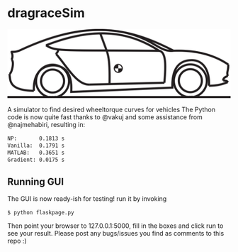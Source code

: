 # dragraceSim

![An accelerating Tesla Model 3](./static/images/dragraceTesla.png)

A simulator to find desired wheeltorque curves for vehicles
The Python code is now quite fast thanks to @vakuj and some assistance from @najmehabiri, resulting in:

```
NP:       0.1813 s
Vanilla:  0.1791 s
MATLAB:   0.3651 s
Gradient: 0.0175 s
```

## Running GUI
The GUI is now ready-ish for testing!
run it by invoking
```
$ python flaskpage.py
```
Then point your browser to 127.0.0.1:5000, fill in the boxes and click run to see your result.
Please post any bugs/issues you find as comments to this repo :)

